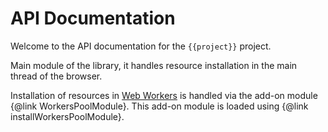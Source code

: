 # API Documentation

Welcome to the API documentation for the `{{project}}` project.

Main module of the library, it handles resource installation in the main thread of the browser.


Installation of resources in [Web Workers](https://developer.mozilla.org/en-US/docs/Web/API/Web_Workers_API/Using_web_workers)
is handled via the add-on module {@link WorkersPoolModule}.
This add-on module is loaded using {@link installWorkersPoolModule}.
